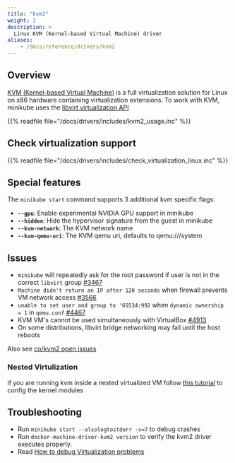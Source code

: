 ```yaml
---
title: "kvm2"
weight: 2
description: >
  Linux KVM (Kernel-based Virtual Machine) driver
aliases:
    - /docs/reference/drivers/kvm2
---
```



## Overview

[KVM (Kernel-based Virtual Machine)](https://www.linux-kvm.org/page/Main_Page) is a full virtualization solution for Linux on x86 hardware containing virtualization extensions. To work with KVM, minikube uses the [libvirt virtualization API](https://libvirt.org/)

{{% readfile file="/docs/drivers/includes/kvm2_usage.inc" %}}

## Check virtualization support

{{% readfile file="/docs/drivers/includes/check_virtualization_linux.inc" %}}

## Special features

The `minikube start` command supports 3 additional kvm specific flags:

* **`--gpu`**: Enable experimental NVIDIA GPU support in minikube
* **`--hidden`**: Hide the hypervisor signature from the guest in minikube
* **`--kvm-network`**:  The KVM network name
* **`--kvm-qemu-uri`**: The KVM qemu uri, defaults to qemu:///system

## Issues

* `minikube` will repeatedly ask for the root password if user is not in the correct `libvirt` group [#3467](https://github.com/kubernetes/minikube/issues/3467)
* `Machine didn't return an IP after 120 seconds` when firewall prevents VM network access [#3566](https://github.com/kubernetes/minikube/issues/3566)
* `unable to set user and group to '65534:992` when `dynamic ownership = 1` in `qemu.conf` [#4467](https://github.com/kubernetes/minikube/issues/4467)
* KVM VM's cannot be used simultaneously with VirtualBox  [#4913](https://github.com/kubernetes/minikube/issues/4913)
* On some distributions, libvirt bridge networking may fail until the host reboots

Also see [co/kvm2 open issues](https://github.com/kubernetes/minikube/labels/co%2Fkvm2)

### Nested Virtulization

if you are running kvm inside a nested virtualized VM follow [this tutorial](https://stafwag.github.io/blog/blog/2018/06/04/nested-virtualization-in-kvm/) to config the kernel modules


## Troubleshooting

* Run `minikube start --alsologtostderr -v=7` to debug crashes
* Run `docker-machine-driver-kvm2 version` to verify the kvm2 driver executes properly.
* Read [How to debug Virtualization problems](https://fedoraproject.org/wiki/How_to_debug_Virtualization_problems)

